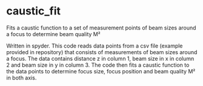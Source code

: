 # caustic_fit
Fits a caustic function to a set of measurement points of beam sizes around a focus to determine beam quality M²

Written in spyder.
This code reads data points from a csv file (example provided in repository) that consists of measurements of beam sizes around a focus.
The data contains distance z in column 1, beam size in x in column 2 and beam size in y in column 3.
The code then fits a caustic function to the data points to determine focus size, focus position and beam quality M² in both axis.
